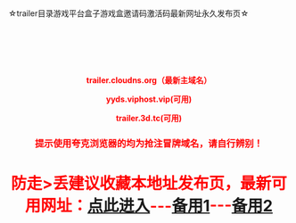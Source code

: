 <head><title>☆trailer目录游戏平台盒子游戏盒邀请码激活码最新网址永久发布页☆-地址发布页，收藏我回家不迷路！</title></head>
☆trailer目录游戏平台盒子游戏盒邀请码激活码最新网址永久发布页☆
<!DOCTYPE html> <html lang='zh-cn'> <head> <meta charset='utf-8'></head><body><center style='color:red;margin-top:100px'><h4><p>trailer.cloudns.org（最新主域名）</p><p>yyds.viphost.vip(可用)</p><p>trailer.3d.tc(可用)</p></h4><h3>提示使用夸克浏览器的均为抢注冒牌域名，请自行辨别！</h3><h1>防走>丢建议收藏本地址发布页，最新可用网址：<a href='https://trailer.cloudns.org'>点此进入</a>---<a href='https://yyds.viphost.vip'>备用1</a>---<a href='https://trailer.3d.tc'>备用2</a></h1></center></body></html>

